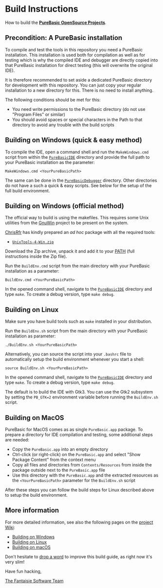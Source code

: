 # Build Instructions

How to build the __[PureBasic OpenSource Projects]__.

## Precondition: A PureBasic installation

To compile and test the tools in this repository you need a PureBasic installation. This installation is used both for compilation as well as for testing which is why the compiled IDE and debugger are directly copied into that PureBasic installation for direct testing (this will overwrite the original IDE).

It is therefore recommended to set aside a dedicated PureBasic directory for development with this repository. You can just copy your regular installation to a new directory for this. There is no need to install anything.

The following conditions should be met for this:

- You need write permissions to the PureBasic directory (do not use "Program Files" or similar)
- You should avoid spaces or special characters in the Path to that directory to avoid any trouble with the build scripts

## Building on Windows (quick & easy method)

To compile the IDE, open a command shell and run the `MakeWindows.cmd` script from within the [`PureBasicIDE`][PureBasicIDE] directory and provide the full path to your PureBasic installation as the parameter:
```
MakeWindows.cmd <YourPureBasicPath>
```

The same can be done in the [`PureBasicDebugger`][PureBasicDebugger] directory. Other directories do not have a such a quick & easy scripts. See below for the setup of the full build environment.

## Building on Windows (official method)

The official way to build is using the makefiles. This requires some Unix utilities from the [GnuWin] project to be present on the system.

[ChrisRfr] has kindly prepared an _ad hoc_ package with all the required tools:

- [`UnixTools-4-Win.zip`][UnixTools-4-Win.zip]

Download the Zip archive, unpack it and add it to your [PATH]  (full instructions inside the Zip file).

Run the `BuildEnv.cmd` script from the main directory with your PureBasic installation as a parameter:
```
BuildEnv.cmd <YourPureBasicPath>
```

In the opened command shell, navigate to the [`PureBasicIDE`][PureBasicIDE] directory and type `make`. To create a debug version, type `make debug`.

## Building on Linux

Make sure you have build tools such as `make` installed in your distribution.

Run the `BuildEnv.sh` script from the main directory with your PureBasic installation as parameter:
```
./BuildEnv.sh <YourPureBasicPath>
```

Alternatively, you can source the script into your `.bashrc` file to automatically setup the build environment whenever you start a shell:
```
source BuildEnv.sh <YourPureBasicPath>
```

In the opened command shell, navigate to the [`PureBasicIDE`][PureBasicIDE] directory and type `make`. To create a debug version, type `make debug`.

The default is to build the IDE with Gtk3. You can use the Gtk2 subsystem by setting the `PB_GTK=2` environment variable before running the `BuildEnv.sh` script.

## Building on MacOS

PureBasic for MacOS comes as as single `PureBasic.app` package. To prepare a directory for IDE compilation and testing, some additional steps are needed:

- Copy the `PureBasic.app` into an empty directory
- Ctrl-click (or right-click) on the `PureBasic.app` and select "Show Package Content" from the context menu
- Copy all files and directories from `Contents/Resources` from inside the package outside next to the `PureBasic.app` file
- Use this directory with the `PureBasic.app` and the extracted resources as the `<YourPureBasicPath>` parameter for the `BuildEnv.sh` script

After these steps you can follow the build steps for Linux described above to setup the build environment.

## More information

For more detailed information, see also the following pages on the [project Wiki]:

- [Building on Windows]
- [Building on Linux]
- [Building on macOS]

Don't hesitate to [drop a word] to improve this build guide, as right now it's very slim!

Have fun hacking,

[The Fantaisie Software Team]

<!-----------------------------------------------------------------------------
                               REFERENCE LINKS
------------------------------------------------------------------------------>

[drop a word]: https://github.com/fantaisie-software/purebasic/issues/new "Open an Issue and talk to us!"

[The Fantaisie Software Team]: https://www.purebasic.com/support.php "More info about the Fantaisie Software Team"
[PureBasic OpenSource Projects]: https://github.com/fantaisie-software/purebasic

<!-- repo files and folders -->

[PureBasicIDE]: ./PureBasicIDE/ "Navigate to the 'PureBasicIDE/' folder"
[PureBasicDebugger]: ./PureBasicDebugger/ "Navigate to the 'PureBasicDebugger/' folder"

<!-- 3rd party websites -->

[GnuWin]: http://gnuwin32.sourceforge.net/ "Visit the website of the GnuWin project at SourceForge"


<!-- references -->

[PATH]: https://en.wikipedia.org/wiki/PATH_(variable) "See Wikipedia page on 'PATH (variable)'"

<!-- Wiki Links -->


[project Wiki]: https://github.com/fantaisie-software/purebasic/wiki/ "Visit the PureBasic OpenSource Projects Wiki"

[Building on Windows]: https://github.com/fantaisie-software/purebasic/wiki/Building-on-Windows "Wiki page on building the PureBasic IDE under Windows"
[Building on Linux]: https://github.com/fantaisie-software/purebasic/wiki/Building-on-Linux "Wiki page on building the PureBasic IDE under Linux"
[Building on macOS]: https://github.com/fantaisie-software/purebasic/wiki/Building-on-macOS "Wiki page on building the PureBasic IDE under macOS"

<!-- download links -->

[UnixTools-4-Win.zip]: https://github.com/fantaisie-software/purebasic/wiki/UnixTools-4-Win.zip "Download the ZIP file with the GNU dependencies for Windows"

<!-- people -->

[ChrisRfr]: https://github.com/ChrisRfr "View @ChrisRfr's GitHub profile"


<!-- EOF -->
